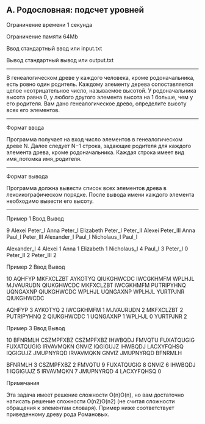 ## A. Родословная: подсчет уровней

Ограничение времени	1 секунда

Ограничение памяти	64Mb

Ввод	стандартный ввод или input.txt

Вывод	стандартный вывод или output.txt

---

В генеалогическом древе у каждого человека, кроме родоначальника, есть ровно один родитель. Каждому элементу дерева сопоставляется целое неотрицательное число, называемое высотой. У родоначальника высота равна 0, у любого другого элемента высота на 1 больше, чем у его родителя. Вам дано генеалогическое древо, определите высоту всех его элементов.

---

Формат ввода

Программа получает на вход число элементов в генеалогическом древе N. Далее следует N−1 строка, задающие родителя для каждого элемента древа, кроме родоначальника. Каждая строка имеет вид имя_потомка имя_родителя.

---

Формат вывода

Программа должна вывести список всех элементов древа в лексикографическом порядке. После вывода имени каждого элемента необходимо вывести его высоту.

---

Пример 1
Ввод
Вывод

9
Alexei Peter_I
Anna Peter_I
Elizabeth Peter_I
Peter_II Alexei
Peter_III Anna
Paul_I Peter_III
Alexander_I Paul_I
Nicholaus_I Paul_I

	

Alexander_I 4
Alexei 1
Anna 1
Elizabeth 1
Nicholaus_I 4
Paul_I 3
Peter_I 0
Peter_II 2
Peter_III 2

Пример 2
Ввод
Вывод

10
AQHFYP MKFXCLZBT
AYKOTYQ QIUKGHWCDC
IWCGKHMFM WPLHJL
MJVAURUDN QIUKGHWCDC
MKFXCLZBT IWCGKHMFM
PUTRIPYHNQ UQNGAXNP
QIUKGHWCDC WPLHJL
UQNGAXNP WPLHJL
YURTPJNR QIUKGHWCDC

	

AQHFYP 3
AYKOTYQ 2
IWCGKHMFM 1
MJVAURUDN 2
MKFXCLZBT 2
PUTRIPYHNQ 2
QIUKGHWCDC 1
UQNGAXNP 1
WPLHJL 0
YURTPJNR 2

Пример 3
Ввод
Вывод

10
BFNRMLH CSZMPFXBZ
CSZMPFXBZ IHWBQDJ
FMVQTU FUXATQUGIG
FUXATQUGIG IRVAVMQKN
GNVIZ IQGIGUJZ
IHWBQDJ LACXYFQHSQ
IQGIGUJZ JMUPNYRQD
IRVAVMQKN GNVIZ
JMUPNYRQD BFNRMLH

	

BFNRMLH 3
CSZMPFXBZ 2
FMVQTU 9
FUXATQUGIG 8
GNVIZ 6
IHWBQDJ 1
IQGIGUJZ 5
IRVAVMQKN 7
JMUPNYRQD 4
LACXYFQHSQ 0

Примечания

Эта задача имеет решение сложности O(n)O(n), но вам достаточно написать решение сложности O(n2)O(n2) (не считая сложности обращения к элементам словаря). Пример ниже соответствует приведенному древу рода Романовых.